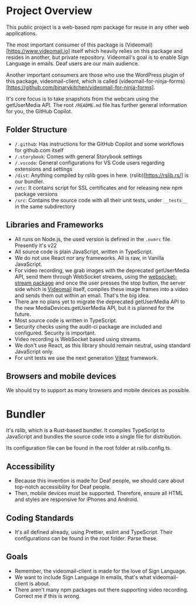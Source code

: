# Project Overview

This public project is a web-based npm package for reuse in any other web applications.

The most important consumer of this package is (Videomail)[https://www.videomail.io] itself which heavily relies on this package and resides in another, but private repository. Videomail's goal is to enable Sign Language in emails. Deaf users are our main audience.

Another important consumers are those who use the WordPress plugin of this package, videomail-client, which is called (videomail-for-ninja-forms)[https://github.com/binarykitchen/videomail-for-ninja-forms].

It's core focus is to take snapshots from the webcam using the getUserMedia API.
The root `/README.md` file has further general information for you, the GitHub Copilot.

## Folder Structure

- `/.github`: Has instructions for the GitHub Copilot and some workflows for github.com itself
- `/.storybook`: Comes with general Storybook settings
- `/.vscode`: General configurations for VS Code users regarding extensions and settings
- `/dist`: Anything compiled by rslib goes in here. (rslib)[https://rslib.rs/] is our bundler.
- `/etc`: It contains script for SSL certificates and for releasing new npm package versions
- `/src`: Contains the source code with all their unit tests, under `__tests__` in the same subdirectory

## Libraries and Frameworks

- All runs on Node.js, the used version is defined in the `.nvmrc` file. Presently it's v22
- All source code is plain JavaScript, written in TypeScript.
- We do not use React nor any frameworks. All is raw, in Vanilla JavaScript.
- For video recording, we grab images with the deprecated getUserMedia API, send them through WebSocket streams, using the [websocket-stream package](https://www.npmjs.com/package/websocket-stream) and once the user presses the stop button, the server side which is [Videomail](https://www.videomail.io) itself, compiles these image frames into a video and sends them out within an email. That's the big idea.
- There are no plans yet to migrate the deprecated getUserMedia API to the new MediaDevices.getUserMedia API, but it is planned for the future.
- Most source code is written in TypeScript.
- Security checks using the audit-ci package are included and configured. Security is important.
- Video recording is WebSocket based using streams.
- We don't use React, as this library should remain neutral, using standard JavaScript only.
- For unit tests we use the next generation [Vitest](https://vitest.dev/) framework.

## Browsers and mobile devices

We should try to support as many browsers and mobile devices as possible.

# Bundler

It's rslib, which is a Rust-based bundler. It compiles TypeScript to JavaScript and bundles the source code into a single file for distribution.

Its configuration file can be found in the root folder at rslib.config.ts.

## Accessibility

- Because this invention is made for Deaf people, we should care about top-notch accessibility for Deaf people.
- Then, mobile devices must be supported. Therefore, ensure all HTML and styles are responsive for iPhones and Android.

## Coding Standards

- It's all defined already, using Prettier, eslint and TypeScript. Their configurations can be found in the root folder. Parse these.

## Goals

- Remember, the videomail-client is made for the love of Sign Language.
- We want to include Sign Language in emails, that's what videomail-client is about.
- There aren't many npm packages out there supporting video recording. Correct me if this is wrong.
